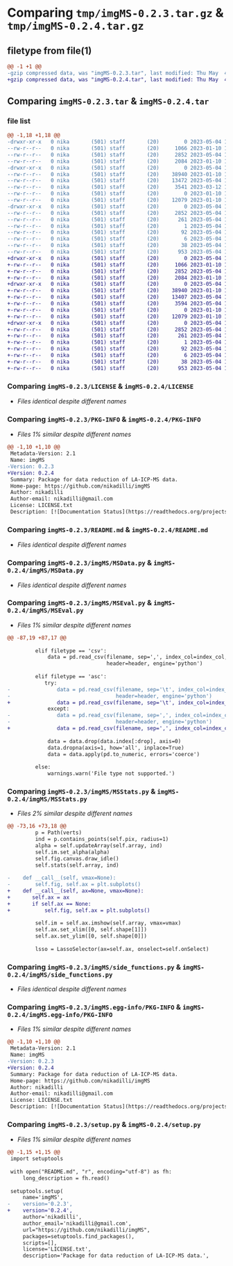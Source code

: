 # Comparing `tmp/imgMS-0.2.3.tar.gz` & `tmp/imgMS-0.2.4.tar.gz`

## filetype from file(1)

```diff
@@ -1 +1 @@
-gzip compressed data, was "imgMS-0.2.3.tar", last modified: Thu May  4 15:45:05 2023, max compression
+gzip compressed data, was "imgMS-0.2.4.tar", last modified: Thu May  4 19:44:13 2023, max compression
```

## Comparing `imgMS-0.2.3.tar` & `imgMS-0.2.4.tar`

### file list

```diff
@@ -1,18 +1,18 @@
-drwxr-xr-x   0 nika       (501) staff       (20)        0 2023-05-04 15:45:05.237044 imgMS-0.2.3/
--rw-r--r--   0 nika       (501) staff       (20)     1066 2023-01-10 13:41:26.000000 imgMS-0.2.3/LICENSE
--rw-r--r--   0 nika       (501) staff       (20)     2852 2023-05-04 15:45:05.236487 imgMS-0.2.3/PKG-INFO
--rw-r--r--   0 nika       (501) staff       (20)     2084 2023-01-10 13:41:26.000000 imgMS-0.2.3/README.md
-drwxr-xr-x   0 nika       (501) staff       (20)        0 2023-05-04 15:45:05.232416 imgMS-0.2.3/imgMS/
--rw-r--r--   0 nika       (501) staff       (20)    38940 2023-01-10 13:41:26.000000 imgMS-0.2.3/imgMS/MSData.py
--rw-r--r--   0 nika       (501) staff       (20)    13472 2023-05-04 15:40:53.000000 imgMS-0.2.3/imgMS/MSEval.py
--rw-r--r--   0 nika       (501) staff       (20)     3541 2023-03-12 16:49:41.000000 imgMS-0.2.3/imgMS/MSStats.py
--rw-r--r--   0 nika       (501) staff       (20)        0 2023-01-10 13:41:26.000000 imgMS-0.2.3/imgMS/__init__.py
--rw-r--r--   0 nika       (501) staff       (20)    12079 2023-01-10 13:41:26.000000 imgMS-0.2.3/imgMS/side_functions.py
-drwxr-xr-x   0 nika       (501) staff       (20)        0 2023-05-04 15:45:05.235668 imgMS-0.2.3/imgMS.egg-info/
--rw-r--r--   0 nika       (501) staff       (20)     2852 2023-05-04 15:45:05.000000 imgMS-0.2.3/imgMS.egg-info/PKG-INFO
--rw-r--r--   0 nika       (501) staff       (20)      261 2023-05-04 15:45:05.000000 imgMS-0.2.3/imgMS.egg-info/SOURCES.txt
--rw-r--r--   0 nika       (501) staff       (20)        1 2023-05-04 15:45:05.000000 imgMS-0.2.3/imgMS.egg-info/dependency_links.txt
--rw-r--r--   0 nika       (501) staff       (20)       92 2023-05-04 15:45:05.000000 imgMS-0.2.3/imgMS.egg-info/requires.txt
--rw-r--r--   0 nika       (501) staff       (20)        6 2023-05-04 15:45:05.000000 imgMS-0.2.3/imgMS.egg-info/top_level.txt
--rw-r--r--   0 nika       (501) staff       (20)       38 2023-05-04 15:45:05.237478 imgMS-0.2.3/setup.cfg
--rw-r--r--   0 nika       (501) staff       (20)      953 2023-05-04 15:41:33.000000 imgMS-0.2.3/setup.py
+drwxr-xr-x   0 nika       (501) staff       (20)        0 2023-05-04 19:44:13.636119 imgMS-0.2.4/
+-rw-r--r--   0 nika       (501) staff       (20)     1066 2023-01-10 13:41:26.000000 imgMS-0.2.4/LICENSE
+-rw-r--r--   0 nika       (501) staff       (20)     2852 2023-05-04 19:44:13.635698 imgMS-0.2.4/PKG-INFO
+-rw-r--r--   0 nika       (501) staff       (20)     2084 2023-01-10 13:41:26.000000 imgMS-0.2.4/README.md
+drwxr-xr-x   0 nika       (501) staff       (20)        0 2023-05-04 19:44:13.632458 imgMS-0.2.4/imgMS/
+-rw-r--r--   0 nika       (501) staff       (20)    38940 2023-01-10 13:41:26.000000 imgMS-0.2.4/imgMS/MSData.py
+-rw-r--r--   0 nika       (501) staff       (20)    13407 2023-05-04 15:48:23.000000 imgMS-0.2.4/imgMS/MSEval.py
+-rw-r--r--   0 nika       (501) staff       (20)     3594 2023-05-04 15:53:03.000000 imgMS-0.2.4/imgMS/MSStats.py
+-rw-r--r--   0 nika       (501) staff       (20)        0 2023-01-10 13:41:26.000000 imgMS-0.2.4/imgMS/__init__.py
+-rw-r--r--   0 nika       (501) staff       (20)    12079 2023-01-10 13:41:26.000000 imgMS-0.2.4/imgMS/side_functions.py
+drwxr-xr-x   0 nika       (501) staff       (20)        0 2023-05-04 19:44:13.635018 imgMS-0.2.4/imgMS.egg-info/
+-rw-r--r--   0 nika       (501) staff       (20)     2852 2023-05-04 19:44:13.000000 imgMS-0.2.4/imgMS.egg-info/PKG-INFO
+-rw-r--r--   0 nika       (501) staff       (20)      261 2023-05-04 19:44:13.000000 imgMS-0.2.4/imgMS.egg-info/SOURCES.txt
+-rw-r--r--   0 nika       (501) staff       (20)        1 2023-05-04 19:44:13.000000 imgMS-0.2.4/imgMS.egg-info/dependency_links.txt
+-rw-r--r--   0 nika       (501) staff       (20)       92 2023-05-04 19:44:13.000000 imgMS-0.2.4/imgMS.egg-info/requires.txt
+-rw-r--r--   0 nika       (501) staff       (20)        6 2023-05-04 19:44:13.000000 imgMS-0.2.4/imgMS.egg-info/top_level.txt
+-rw-r--r--   0 nika       (501) staff       (20)       38 2023-05-04 19:44:13.636266 imgMS-0.2.4/setup.cfg
+-rw-r--r--   0 nika       (501) staff       (20)      953 2023-05-04 15:53:24.000000 imgMS-0.2.4/setup.py
```

### Comparing `imgMS-0.2.3/LICENSE` & `imgMS-0.2.4/LICENSE`

 * *Files identical despite different names*

### Comparing `imgMS-0.2.3/PKG-INFO` & `imgMS-0.2.4/PKG-INFO`

 * *Files 1% similar despite different names*

```diff
@@ -1,10 +1,10 @@
 Metadata-Version: 2.1
 Name: imgMS
-Version: 0.2.3
+Version: 0.2.4
 Summary: Package for data reduction of LA-ICP-MS data.
 Home-page: https://github.com/nikadilli/imgMS
 Author: nikadilli
 Author-email: nikadilli@gmail.com
 License: LICENSE.txt
 Description: [![Documentation Status](https://readthedocs.org/projects/imgms/badge/?version=latest)](https://imgms.readthedocs.io/en/latest/?badge=latest)
```

### Comparing `imgMS-0.2.3/README.md` & `imgMS-0.2.4/README.md`

 * *Files identical despite different names*

### Comparing `imgMS-0.2.3/imgMS/MSData.py` & `imgMS-0.2.4/imgMS/MSData.py`

 * *Files identical despite different names*

### Comparing `imgMS-0.2.3/imgMS/MSEval.py` & `imgMS-0.2.4/imgMS/MSEval.py`

 * *Files 1% similar despite different names*

```diff
@@ -87,19 +87,17 @@
 
         elif filetype == 'csv':
             data = pd.read_csv(filename, sep=',', index_col=index_col, skipfooter=skipfooter,
                                header=header, engine='python')
 
         elif filetype == 'asc':
         	try:
-            	data = pd.read_csv(filename, sep='\t', index_col=index_col, skipfooter=skipfooter, 
-            	                   header=header, engine='python')
+            	data = pd.read_csv(filename, sep='\t', index_col=index_col, skipfooter=skipfooter, header=header, engine='python')
             except:
-            	data = pd.read_csv(filename, sep=',', index_col=index_col, skipfooter=skipfooter,
-            	                   header=header, engine='python')
+            	data = pd.read_csv(filename, sep=',', index_col=index_col, skipfooter=skipfooter, header=header, engine='python')
                                
             data = data.drop(data.index[:drop], axis=0)
             data.dropna(axis=1, how='all', inplace=True)
             data = data.apply(pd.to_numeric, errors='coerce')
 
         else:
             warnings.warn('File type not supported.')
```

### Comparing `imgMS-0.2.3/imgMS/MSStats.py` & `imgMS-0.2.4/imgMS/MSStats.py`

 * *Files 2% similar despite different names*

```diff
@@ -73,16 +73,18 @@
         p = Path(verts)
         ind = p.contains_points(self.pix, radius=1)
         alpha = self.updateArray(self.array, ind)
         self.im.set_alpha(alpha)
         self.fig.canvas.draw_idle()
         self.stats(self.array, ind)
 
-    def __call__(self, vmax=None):
-        self.fig, self.ax = plt.subplots()
+    def __call__(self, ax=None, vmax=None):
+    	self.ax = ax
+    	if self.ax == None:
+        	self.fig, self.ax = plt.subplots()
 
         self.im = self.ax.imshow(self.array, vmax=vmax)
         self.ax.set_xlim([0, self.shape[1]])
         self.ax.set_ylim([0, self.shape[0]])
 
         lsso = LassoSelector(ax=self.ax, onselect=self.onSelect)
```

### Comparing `imgMS-0.2.3/imgMS/side_functions.py` & `imgMS-0.2.4/imgMS/side_functions.py`

 * *Files identical despite different names*

### Comparing `imgMS-0.2.3/imgMS.egg-info/PKG-INFO` & `imgMS-0.2.4/imgMS.egg-info/PKG-INFO`

 * *Files 1% similar despite different names*

```diff
@@ -1,10 +1,10 @@
 Metadata-Version: 2.1
 Name: imgMS
-Version: 0.2.3
+Version: 0.2.4
 Summary: Package for data reduction of LA-ICP-MS data.
 Home-page: https://github.com/nikadilli/imgMS
 Author: nikadilli
 Author-email: nikadilli@gmail.com
 License: LICENSE.txt
 Description: [![Documentation Status](https://readthedocs.org/projects/imgms/badge/?version=latest)](https://imgms.readthedocs.io/en/latest/?badge=latest)
```

### Comparing `imgMS-0.2.3/setup.py` & `imgMS-0.2.4/setup.py`

 * *Files 1% similar despite different names*

```diff
@@ -1,15 +1,15 @@
 import setuptools
 
 with open("README.md", "r", encoding="utf-8") as fh:
     long_description = fh.read()
 
 setuptools.setup(
     name='imgMS',
-    version='0.2.3',
+    version='0.2.4',
     author='nikadilli',
     author_email='nikadilli@gmail.com',
     url="https://github.com/nikadilli/imgMS",
     packages=setuptools.find_packages(),
     scripts=[],
     license='LICENSE.txt',
     description='Package for data reduction of LA-ICP-MS data.',
```

